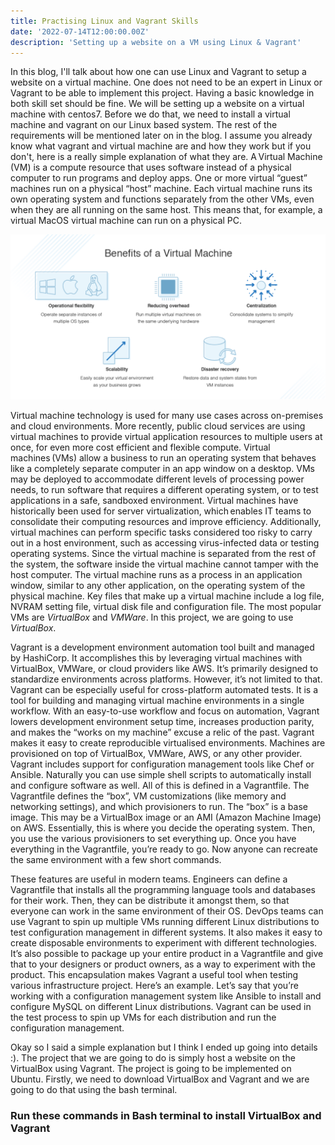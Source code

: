 ```yaml
---
title: Practising Linux and Vagrant Skills
date: '2022-07-14T12:00:00.00Z'
description: 'Setting up a website on a VM using Linux & Vagrant'
---
```



In this blog, I'll talk about how one can use Linux and Vagrant to setup a website on a virtual machine. One does not need to be an expert in Linux or Vagrant to be able to implement this project. Having a basic knowledge in both skill set should be fine. We will be setting up a website on a virtual machine with centos7. Before we do that, we need to install a virtual machine and vagrant on our Linux based system. The rest of the requirements will be mentioned later on in the blog. I assume you already know what vagrant and virtual machine are and how they work but if you don't, here is a really simple explanation of what they are. A Virtual Machine (VM) is a compute resource that uses software instead of a physical computer to run programs and deploy apps. One or more virtual “guest” machines run on a physical “host” machine.  Each virtual machine runs its own operating system and functions separately from the other VMs, even when they are all running on the same host. This means that, for example, a virtual MacOS virtual machine can run on a physical PC. 

<img src="https://raw.githubusercontent.com/Ben74x/devfolio/master/content/blog/Practising%20Linux%20%26%20Vagrant%20Skills/virtual-machine-benefits-1024x536.png"/>

Virtual machine technology is used for many use cases across on-premises and cloud environments. More recently, public cloud services are using virtual machines to provide virtual application resources to multiple users at once, for even more cost efficient and flexible compute. Virtual machines (VMs) allow a business to run an operating system that behaves like a completely separate computer in an app window on a desktop. VMs may be deployed to accommodate different levels of processing power needs, to run software that requires a different operating system, or to test applications in a safe, sandboxed environment. Virtual machines have historically been used for server virtualization, which enables IT teams to consolidate their computing resources and improve efficiency. Additionally, virtual machines can perform specific tasks considered too risky to carry out in a host environment, such as accessing virus-infected data or testing operating systems. Since the virtual machine is separated from the rest of the system, the software inside the virtual machine cannot tamper with the host computer. The virtual machine runs as a process in an application window, similar to any other application, on the operating system of the physical machine. Key files that make up a virtual machine include a log file, NVRAM setting file, virtual disk file and configuration file. The most popular VMs are *VirtualBox* and *VMWare*. In this project, we are going to use *VirtualBox*.

Vagrant is a development environment automation tool built and managed by HashiCorp. It accomplishes this by leveraging virtual machines with VirtualBox, VMWare, or cloud providers like AWS. It’s primarily designed to standardize environments across platforms. However, it’s not limited to that. Vagrant can be especially useful for cross-platform automated tests. It is a tool for building and managing virtual machine environments in a single workflow. With an easy-to-use workflow and focus on automation, Vagrant lowers development environment setup time, increases production parity, and makes the “works on my machine” excuse a relic of the past. Vagrant makes it easy to create reproducible virtualised environments. Machines are provisioned on top of VirtualBox, VMWare, AWS, or any other provider. Vagrant includes support for configuration management tools like Chef or Ansible. Naturally you can use simple shell scripts to automatically install and configure software as well. All of this is defined in a Vagrantfile. The Vagrantfile defines the “box”, VM customizations (like memory and networking settings), and which provisioners to run. The “box” is a base image. This may be a VirtualBox image or an AMI (Amazon Machine Image) on AWS. Essentially, this is where you decide the operating system. Then, you use the various provisioners to set everything up. Once you have everything in the Vagrantfile, you’re ready to go. Now anyone can recreate the same environment with a few short commands.

These features are useful in modern teams. Engineers can define a Vagrantfile that installs all the programming language tools and databases for their work. Then, they can be distribute it amongst them, so that everyone can work in the same environment of their OS. DevOps teams can use Vagrant to spin up multiple VMs running different Linux distributions to test configuration management in different systems. It also makes it easy to create disposable environments to experiment with different technologies. It’s also possible to package up your entire product in a Vagrantfile and give that to your designers or product owners, as a way to experiment with the product. This encapsulation makes Vagrant a useful tool when testing various infrastructure project. Here’s an example. Let’s say that you’re working with a configuration management system like Ansible to install and configure MySQL on different Linux distributions. Vagrant can be used in the test process to spin up VMs for each distribution and run the configuration management.


Okay so I said a simple explanation but I think I ended up going into details :). The project that we are going to do is simply host a website on the VirtualBox using Vagrant. The project is going to be implemented on Ubuntu. Firstly, we need to download VirtualBox and Vagrant and we are going to do that using the bash terminal. 

### Run these commands in Bash terminal to install VirtualBox and Vagrant





 
